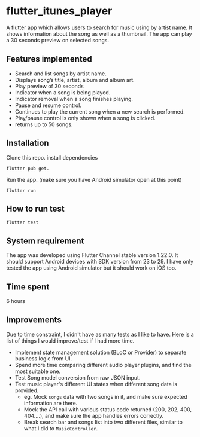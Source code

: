 # flutter_itunes_player
A flutter app which allows users to search for music using by artist name. It shows information about the song as well as a thumbnail. The app can play a 30 seconds preview on selected songs.

## Features implemented
- Search and list songs by artist name.
- Displays song’s title, artist, album and album art.
- Play preview of 30 seconds
- Indicator when a song is being played.
- Indicator removal when a song finishes playing.
- Pause and resume control.
- Continues to play the current song when a new search is performed.
- Play/pause control is only shown when a song is clicked.
- returns up to 50 songs.
 
## Installation
Clone this repo.
install dependencies 

```
flutter pub get.
```
Run the app. (make sure you have Android simulator open at this point)

```
flutter run
```

## How to run test
```
flutter test
```

## System requirement
The app was developed using Flutter Channel stable version 1.22.0. It should support Android devices with SDK version from 23 to 29. I have only tested the app using Android simulator but it should work on iOS too.

## Time spent
6 hours

## Improvements
Due to time constraint, I didn't have as many tests as I like to have. Here is a list of things I would improve/test if I had more time.

- Implement state management solution (BLoC or Provider) to separate business logic from UI.
- Spend more time comparing different audio player plugins, and find the most suitable one.
- Test Song model conversion from raw JSON input.
- Test music player's different UI states when different song data is provided.
	- eg. Mock `songs` data with two songs in it, and make sure expected information are there.
	- Mock the API call with various status code returned (200, 202, 400, 404....), and make sure the app handles errors correctly.
	- Break search bar and songs list into two different files, similar to what I did to `MusicController`.
